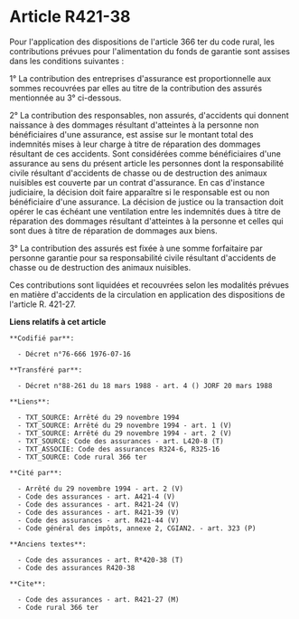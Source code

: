 # Article R421-38

Pour l'application des dispositions de l'article 366 ter du code rural, les contributions prévues pour l'alimentation du
fonds de garantie sont assises dans les conditions suivantes :

1° La contribution des entreprises d'assurance est proportionnelle aux sommes recouvrées par elles au titre de la
contribution des assurés mentionnée au 3° ci-dessous.

2° La contribution des responsables, non assurés, d'accidents qui donnent naissance à des dommages résultant d'atteintes à la
personne non bénéficiaires d'une assurance, est assise sur le montant total des indemnités mises à leur charge à titre de
réparation des dommages résultant de ces accidents. Sont considérées comme bénéficiaires d'une assurance au sens du présent
article les personnes dont la responsabilité civile résultant d'accidents de chasse ou de destruction des animaux nuisibles
est couverte par un contrat d'assurance. En cas d'instance judiciaire, la décision doit faire apparaître si le responsable
est ou non bénéficiaire d'une assurance. La décision de justice ou la transaction doit opérer le cas échéant une ventilation
entre les indemnités dues à titre de réparation des dommages résultant d'atteintes à la personne et celles qui sont dues à
titre de réparation de dommages aux biens.

3° La contribution des assurés est fixée à une somme forfaitaire par personne garantie pour sa responsabilité civile
résultant d'accidents de chasse ou de destruction des animaux nuisibles.

Ces contributions sont liquidées et recouvrées selon les modalités prévues en matière d'accidents de la circulation en
application des dispositions de l'article R. 421-27.

**Liens relatifs à cet article**

	**Codifié par**:

	  - Décret n°76-666 1976-07-16

	**Transféré par**:

	  - Décret n°88-261 du 18 mars 1988 - art. 4 () JORF 20 mars 1988

	**Liens**:

	  - TXT_SOURCE: Arrêté du 29 novembre 1994
	  - TXT_SOURCE: Arrêté du 29 novembre 1994 - art. 1 (V)
	  - TXT_SOURCE: Arrêté du 29 novembre 1994 - art. 2 (V)
	  - TXT_SOURCE: Code des assurances - art. L420-8 (T)
	  - TXT_ASSOCIE: Code des assurances R324-6, R325-16
	  - TXT_SOURCE: Code rural 366 ter

	**Cité par**:

	  - Arrêté du 29 novembre 1994 - art. 2 (V)
	  - Code des assurances - art. A421-4 (V)
	  - Code des assurances - art. R421-24 (V)
	  - Code des assurances - art. R421-39 (V)
	  - Code des assurances - art. R421-44 (V)
	  - Code général des impôts, annexe 2, CGIAN2. - art. 323 (P)

	**Anciens textes**:

	  - Code des assurances - art. R*420-38 (T)
	  - Code des assurances R420-38

	**Cite**:

	  - Code des assurances - art. R421-27 (M)
	  - Code rural 366 ter
